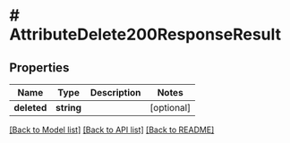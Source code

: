 # # AttributeDelete200ResponseResult

## Properties

Name | Type | Description | Notes
------------ | ------------- | ------------- | -------------
**deleted** | **string** |  | [optional]

[[Back to Model list]](../../README.md#models) [[Back to API list]](../../README.md#endpoints) [[Back to README]](../../README.md)
